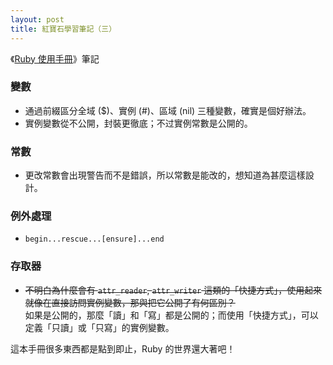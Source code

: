 ```yaml
---
layout: post
title: 紅寶石學習筆記（三）
---
```


《[Ruby 使用手冊](http://guides.ruby.tw/ruby/)》筆記

### 變數

- 通過前綴區分全域 ($)、實例 (#)、區域 (nil) 三種變數，確實是個好辦法。
- 實例變數從不公開，封裝更徹底；不过實例常數是公開的。

### 常數

- 更改常數會出現警告而不是錯誤，所以常數是能改的，想知道為甚麼這樣設計。

### 例外處理

- `begin...rescue...[ensure]...end`

### 存取器

- <del>不明白為什麼會有 `attr_reader`, `attr_writer` 這類的「快捷方式」，使用起來就像在直接訪問實例變數，那與把它公開了有何區別？</del>  
如果是公開的，那麼「讀」和「寫」都是公開的；而使用「快捷方式」，可以定義「只讀」或「只寫」的實例變數。

這本手冊很多東西都是點到即止，Ruby 的世界還大著吧！
